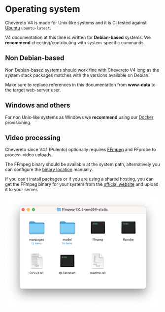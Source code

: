 # Operating system

Chevereto V4 is made for Unix-like systems and it is CI tested against [Ubuntu](https://ubuntu.com/) `ubuntu-latest`.

V4 documentation at this time is written for **Debian-based** systems. We **recommend** checking/contributing with system-specific commands.

## Non Debian-based

Non Debian-based systems should work fine with Chevereto V4 long as the system stack packages matches with the versions available on Debian.

Make sure to replace references in this documentation from **www-data** to the target web-server user.

## Windows and others

For non Unix-like systems as Windows we **recommend** using our [Docker](../../guides/docker/README.md) provisioning.

## Video processing

Chevereto since V4.1 (Pulento) optionally requires [FFmpeg](https://ffmpeg.org) and FFprobe to process video uploads.

The FFmpeg binary should be available at the system path, alternatively you can configure the [binary location](../configuration/environment.md#binary-paths) manually.

If you can't install packages or if you are using a shared hosting, you can get the FFmpeg binary for your system from the [official website](https://ffmpeg.org/download.html) and upload it to your server.

![FFmpeg folder](../../src/third-party/ffmpeg/ffmpeg-folder.png)
